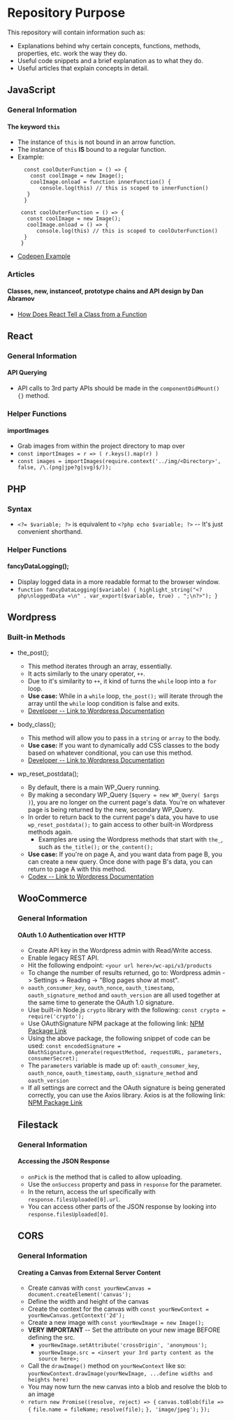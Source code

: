 # Repository Purpose
This repository will contain information such as:
- Explanations behind why certain concepts, functions, methods, properties, etc. work the way they do.
- Useful code snippets and a brief explanation as to what they do.
- Useful articles that explain concepts in detail.

## JavaScript

### General Information

#### The keyword `this`

- The instance of `this` is not bound in an arrow function.
- The instance of `this` **IS** bound to a regular function.
- Example:
    ```
      const coolOuterFunction = () => {
        const coolImage = new Image();
        coolImage.onload = function innerFunction() {
           console.log(this) // this is scoped to innerFunction()
       }
      }
     ```
     ```
      const coolOuterFunction = () => {
        const coolImage = new Image();
        coolImage.onload = () => {
           console.log(this) // this is scoped to coolOuterFunction()
       }
      }
     ```
- [Codepen Example](https://codepen.io/rwschmitz/pen/RqVNVR)

### Articles

#### Classes, new, instanceof, prototype chains and API design by Dan Abramov

- [How Does React Tell a Class from a Function](https://overreacted.io/how-does-react-tell-a-class-from-a-function/)

## React

### General Information

#### API Querying

- API calls to 3rd party APIs should be made in the `componentDidMount() {}` method.

### Helper Functions

#### importImages
- Grab images from within the project directory to map over
- `const importImages = r => ( r.keys().map(r) )`
- `const images = importImages(require.context('../img/<Directory>', false, /\.(png|jpe?g|svg)$/));`

## PHP

### Syntax

- `<?= $variable; ?>` is equivalent to `<?php echo $variable; ?>` -- It's just convenient shorthand.

### Helper Functions

#### fancyDataLogging();
- Display logged data in a more readable format to the browser window.
- `function fancyDataLogging($variable) { highlight_string("<?php\nloggedData =\n" . var_export($variable, true) . ";\n?>"); }`

## Wordpress

### Built-in Methods

- the_post();
    - This method iterates through an array, essentially.
    - It acts similarly to the unary operator, `++`.
    - Due to it's similarity to `++`, it kind of turns the `while` loop into a `for` loop.
    - **Use case:** While in a `while` loop, `the_post();` will iterate through the array until the `while` loop condition is false and exits.
    - [Developer -- Link to Wordpress Documentation](https://developer.wordpress.org/reference/functions/the_post/)
    
- body_class();
    - This method will allow you to pass in a `string` or `array` to the body.
    - **Use case:** If you want to dynamically add CSS classes to the body based on whatever conditional, you can use this method.
    - [Developer -- Link to Wordpress Documentation](https://developer.wordpress.org/reference/functions/body_class/)
    
- wp_reset_postdata(); 
    - By default, there is a main WP_Query running.
    - By making a secondary WP_Query (`$query = new WP_Query( $args )`), you are no longer on the current page's data.  You're on whatever page is being returned by the new, secondary WP_Query.
    - In order to return back to the current page's data, you have to use `wp_reset_postdata();` to gain access to other built-in Wordpress methods again.
        - Examples are using the Wordpress methods that start with `the_`, such as `the_title();` or `the_content();`
    - **Use case:** If you're on page A, and you want data from page B, you can create a new query.  Once done with page B's data, you can return to page A with this method.
    - [Codex -- Link to Wordpress Documentation](https://codex.wordpress.org/Function_Reference/wp_reset_postdata)
    
    ## WooCommerce
    
    ### General Information
    
    #### OAuth 1.0 Authentication over HTTP
    
    - Create API key in the Wordpress admin with Read/Write access.
    - Enable legacy REST API.
    - Hit the following endpoint: `<your url here>/wc-api/v3/products`
    - To change the number of results returned, go to:  Wordpress admin -> Settings -> Reading -> "Blog pages show at most".
    - `oauth_consumer_key`, `oauth_nonce`, `oauth_timestamp`, `oauth_signature_method` and `oauth_version` are all used together at the same time to generate the OAuth 1.0 signature.
    - Use built-in Node.js `crypto` library with the following:  `const crypto = require('crypto');`
    - Use OAuthSignature NPM package at the following link: [NPM Package Link](https://www.npmjs.com/package/oauth-signature)
    - Using the above package, the following snippet of code can be used:  `const encodedSignature = OAuthSignature.generate(requestMethod, requestURL, parameters, consumerSecret);`
    - The `parameters` variable is made up of:  `oauth_consumer_key`, `oauth_nonce`, `oauth_timestamp`, `oauth_signature_method` and `oauth_version`
    - If all settings are correct and the OAuth signature is being generated correctly, you can use the Axios library.  Axios is at the following link:  [NPM Package Link](https://www.npmjs.com/package/axios)
    
    ## Filestack
    
    ### General Information
    
    #### Accessing the JSON Response
    
    - `onPick` is the method that is called to allow uploading.
    - Use the `onSuccess` property and pass in `response` for the parameter.
    - In the return, access the url specifically with `response.filesUploaded[0].url`.
    - You can access other parts of the JSON response by looking into `response.filesUploaded[0]`.
    
    ## CORS
    
    ### General Information
    
    #### Creating a Canvas from External Server Content
    
    - Create canvas with `const yourNewCanvas = document.createElement('canvas');`
    - Define the width and height of the canvas
    - Create the context for the canvas with `const yourNewContext = yourNewCanvas.getContext('2d');`
    - Create a new image with `const yourNewImage = new Image();`
    - **VERY IMPORTANT** -- Set the attribute on your new image BEFORE defining the src.
        - `yourNewImage.setAttribute('crossOrigin', 'anonymous');`
        - `yourNewImage.src = <insert your 3rd party content as the source here>;`
    - Call the `drawImage()` method on `yourNewContext` like so:  `yourNewContext.drawImage(yourNewImage, ...define widths and heights here)`
    - You may now turn the new canvas into a blob and resolve the blob to an image
    - `return new Promise((resolve, reject) => {`
        `canvas.toBlob(file => {`
        `file.name = fileName;`
        `resolve(file);`
        `}, 'image/jpeg');`
     `});`
     
